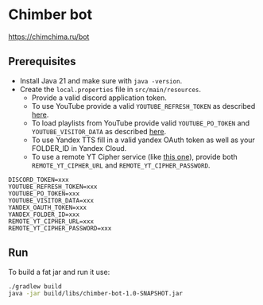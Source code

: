 # Chimber bot

https://chimchima.ru/bot

## Prerequisites

* Install Java 21 and make sure with `java -version`.
* Create the `local.properties` file in `src/main/resources`.
    * Provide a valid discord application token.
    * To use YouTube provide a valid `YOUTUBE_REFRESH_TOKEN` as
      described [here](https://github.com/lavalink-devs/youtube-source?tab=readme-ov-file#using-oauth-tokens).
    * To load playlists from YouTube provide valid `YOUTUBE_PO_TOKEN` and `YOUTUBE_VISITOR_DATA` as
      described [here](https://github.com/lavalink-devs/youtube-source?tab=readme-ov-file#using-a-potoken).
    * To use Yandex TTS fill in a valid yandex OAuth token as well as your FOLDER_ID in Yandex Cloud.
    * To use a remote YT Cipher service (like [this one](https://github.com/kikkia/yt-cipher)), provide both
      `REMOTE_YT_CIPHER_URL` and `REMOTE_YT_CIPHER_PASSWORD`.

```
DISCORD_TOKEN=xxx
YOUTUBE_REFRESH_TOKEN=xxx
YOUTUBE_PO_TOKEN=xxx
YOUTUBE_VISITOR_DATA=xxx
YANDEX_OAUTH_TOKEN=xxx
YANDEX_FOLDER_ID=xxx
REMOTE_YT_CIPHER_URL=xxx
REMOTE_YT_CIPHER_PASSWORD=xxx
```

## Run

To build a fat jar and run it use:

```bash
./gradlew build
java -jar build/libs/chimber-bot-1.0-SNAPSHOT.jar
```
